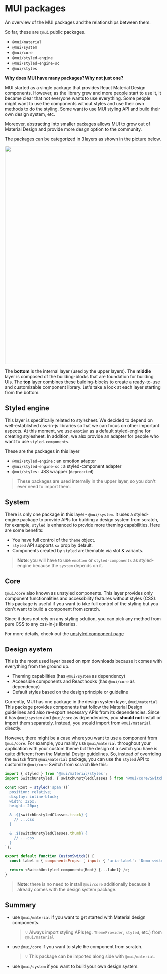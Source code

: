 # MUI packages

<p class="description">An overview of the MUI packages and the relationships between them.</p>

So far, these are `@mui` public packages.

- `@mui/material`
- `@mui/system`
- `@mui/core`
- `@mui/styled-engine`
- `@mui/styled-engine-sc`
- `@mui/styles`

**Why does MUI have many packages? Why not just one?**

MUI started as a single package that provides React Material Design components.
However, as the library grew and more people start to use it, it became clear that not everyone wants to use everything.
Some people might want to use the components without styles and use their own methods to do the styling.
Some want to use MUI styling API and build their own design system, etc.

Moreover, abstracting into smaller packages allows MUI to grow out of Material Design and provide more design option to the community.

The packages can be categorized in 3 layers as shown in the picture below.

<img src="/static/images/packages/mui-packages.png" style="width: 700px; max-width: 100%;" />

The **bottom** is the internal layer (used by the upper layers). The **middle** layer is composed of the building-blocks that are foundation for building UIs. The **top** layer combines these building-blocks to create a ready-to-use and customizable component library. Let's take a look at each layer starting from the bottom.

## Styled engine

This layer is specifically related to stylesheet.
We decided to depend on well-established css-in-js libraries so that we can focus on other important aspects.
At this moment, we use `emotion` as a default styled-engine for creating stylesheet.
In addition, we also provide an adapter for people who want to use `styled-components`.

These are the packages in this layer

- `@mui/styled-engine` : an emotion adapter
- `@mui/styled-engine-sc` : a styled-component adapter
- `@mui/styles` : JSS wrapper (`deprecated`)

> These packages are used internally in the upper layer, so you don't ever need to import them.

## System

There is only one package in this layer - `@mui/system`.
It uses a styled-engine package to provide APIs for building a design system from scratch, for example, `styled` is enhanced to provide more theming capabilities.
Here are some benefits:

- You have full control of the `theme` object.
- `styled` API supports `sx` prop by default.
- Components created by `styled` are themable via slot & variants.

> **Note**: you will have to use `emotion` or `styled-components` as styled-engine because the `system` depends on it.

## Core

`@mui/core` also known as unstyled components. This layer provides only component functionalities and accessibility features without styles (CSS). This package is useful if you want to take full control of the styling but you don't want to build a component from scratch.

Since it does not rely on any styling solution, you can pick any method from pure CSS to any css-in-js libraries.

For more details, check out the [unstyled component page](/customization/unstyled-components/)

## Design system

This is the most used layer based on npm downloads because it comes with everything from the ground up.

- Theming capabilities (has `@mui/system` as dependency)
- Accessible components and React hooks (has `@mui/core` as dependency)
- Default styles based on the design principle or guideline

Currently, MUI has one package in the design system layer, `@mui/material`.
This package provides components that follow the Material Design guidelines and also re-export necessary APIs from its dependencies.
Since it has `@mui/system` and `@mui/core` as dependencies, you **should not** install or import them separately.
Instead, you should import from `@mui/material` directly.

However, there might be a case where you want to use a component from `@mui/core`.
For example, you mainly use `@mui/material` throughout your application with your custom theme but the design of a switch you have is quite different from the Material Design guidelines.
So, instead of overriding the `Switch` from `@mui/material` package, you can use the `styled` API to customize `@mui/core` Switch from scratch like this:

```js
import { styled } from '@mui/material/styles';
import SwitchUnstyled, { switchUnstyledClasses } from '@mui/core/SwitchUnstyled';

const Root = styled('span')(`
  position: relative;
  display: inline-block;
  width: 32px;
  height: 20px;

  & .${switchUnstyledClasses.track} {
    // ...css
  }

  & .${switchUnstyledClasses.thumb} {
    // ...css
  }
`);

export default function CustomSwitch() {
  const label = { componentsProps: { input: { 'aria-label': 'Demo switch' } } };

  return <SwitchUnstyled component={Root} {...label} />;
}
```

> **Note**: there is no need to install `@mui/core` additionally because it already comes with the design system package.

## Summary

- use `@mui/material` if you want to get started with Material design components.
  > 💡 Always import styling APIs (eg. `ThemeProvider`, `styled`, etc.) from `@mui/material`
- use `@mui/core` if you want to style the component from scratch.
  > 💡 This package can be imported along side with `@mui/material`.
- use `@mui/system` if you want to build your own design system.
